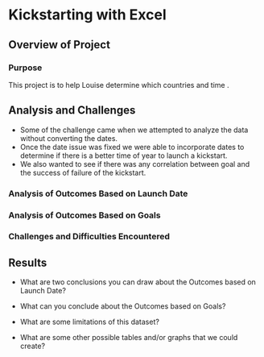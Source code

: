 # Kickstarting with Excel

## Overview of Project

### Purpose
This project is to help Louise determine which countries and time .

## Analysis and Challenges
- Some of the challenge came when we attempted to analyze the data without converting the dates. 
- Once the date issue was fixed we were able to incorporate dates to determine if there is a better time of year to launch a kickstart. 
- We also wanted to see if there was any correlation between goal and the success of failure of the kickstart.

### Analysis of Outcomes Based on Launch Date

### Analysis of Outcomes Based on Goals

### Challenges and Difficulties Encountered

## Results

- What are two conclusions you can draw about the Outcomes based on Launch Date?

- What can you conclude about the Outcomes based on Goals?

- What are some limitations of this dataset?

- What are some other possible tables and/or graphs that we could create?
